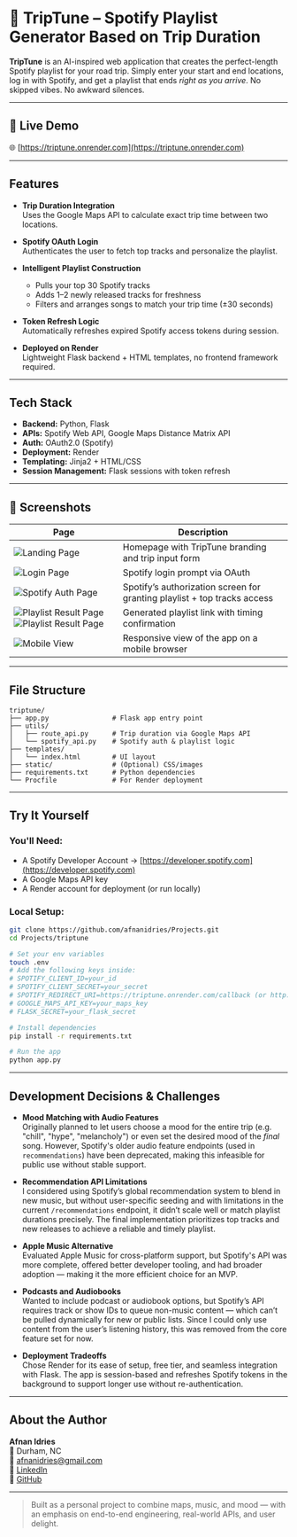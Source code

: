 # 🎵 TripTune – Spotify Playlist Generator Based on Trip Duration

**TripTune** is an AI-inspired web application that creates the perfect-length Spotify playlist for your road trip. Simply enter your start and end locations, log in with Spotify, and get a playlist that ends *right as you arrive*. No skipped vibes. No awkward silences.

---

## 🚀 Live Demo  
🌐 [https://triptune.onrender.com](https://triptune.onrender.com)

---

## Features

- **Trip Duration Integration**  
  Uses the Google Maps API to calculate exact trip time between two locations.

- **Spotify OAuth Login**  
  Authenticates the user to fetch top tracks and personalize the playlist.

- **Intelligent Playlist Construction**  
  - Pulls your top 30 Spotify tracks  
  - Adds 1–2 newly released tracks for freshness  
  - Filters and arranges songs to match your trip time (±30 seconds)

- **Token Refresh Logic**  
  Automatically refreshes expired Spotify access tokens during session.

- **Deployed on Render**  
  Lightweight Flask backend + HTML templates, no frontend framework required.

---

## Tech Stack

- **Backend:** Python, Flask  
- **APIs:** Spotify Web API, Google Maps Distance Matrix API  
- **Auth:** OAuth2.0 (Spotify)  
- **Deployment:** Render  
- **Templating:** Jinja2 + HTML/CSS  
- **Session Management:** Flask sessions with token refresh

---

## 📸 Screenshots

| Page                              | Description                                                             |
|-----------------------------------|-------------------------------------------------------------------------|
| ![Landing Page](../CoffeeMaker/images/TripTuneFillForm.png)    | Homepage with TripTune branding and trip input form                    |
| ![Login Page](../CoffeeMaker/images/TripTuneHomepage.png)         | Spotify login prompt via OAuth                                         |
| ![Spotify Auth Page](../CoffeeMaker/images/TripTuneSpotAuthPage.png)| Spotify’s authorization screen for granting playlist + top tracks access |
| ![Playlist Result Page](../CoffeeMaker/images/TripTuneGenPlaylist.png) ![Playlist Result Page](../CoffeeMaker/images/TripTunePlaylistLink.png) | Generated playlist link with timing confirmation                      |
| ![Mobile View](screenshots/mobile-view.png)       | Responsive view of the app on a mobile browser                         |

---

## File Structure

```
triptune/
├── app.py                # Flask app entry point
├── utils/
│   ├── route_api.py      # Trip duration via Google Maps API
│   └── spotify_api.py    # Spotify auth & playlist logic
├── templates/
│   └── index.html        # UI layout
├── static/               # (Optional) CSS/images
├── requirements.txt      # Python dependencies
└── Procfile              # For Render deployment
```

---

## Try It Yourself

### You'll Need:
- A Spotify Developer Account → [https://developer.spotify.com](https://developer.spotify.com)
- A Google Maps API key
- A Render account for deployment (or run locally)

### Local Setup:
```bash
git clone https://github.com/afnanidries/Projects.git
cd Projects/triptune

# Set your env variables
touch .env
# Add the following keys inside:
# SPOTIFY_CLIENT_ID=your_id
# SPOTIFY_CLIENT_SECRET=your_secret
# SPOTIFY_REDIRECT_URI=https://triptune.onrender.com/callback (or http://localhost:5000/callback)
# GOOGLE_MAPS_API_KEY=your_maps_key
# FLASK_SECRET=your_flask_secret

# Install dependencies
pip install -r requirements.txt

# Run the app
python app.py
```

---

## Development Decisions & Challenges

- **Mood Matching with Audio Features**  
  Originally planned to let users choose a mood for the entire trip (e.g. "chill", "hype", "melancholy") or even set the desired mood of the *final* song. However, Spotify's older audio feature endpoints (used in `recommendations`) have been deprecated, making this infeasible for public use without stable support.

- **Recommendation API Limitations**  
  I considered using Spotify’s global recommendation system to blend in new music, but without user-specific seeding and with limitations in the current `/recommendations` endpoint, it didn’t scale well or match playlist durations precisely. The final implementation prioritizes top tracks and new releases to achieve a reliable and timely playlist.

- **Apple Music Alternative**  
  Evaluated Apple Music for cross-platform support, but Spotify's API was more complete, offered better developer tooling, and had broader adoption — making it the more efficient choice for an MVP.

- **Podcasts and Audiobooks**  
  Wanted to include podcast or audiobook options, but Spotify’s API requires track or show IDs to queue non-music content — which can’t be pulled dynamically for new or public lists. Since I could only use content from the user’s listening history, this was removed from the core feature set for now.

- **Deployment Tradeoffs**  
  Chose Render for its ease of setup, free tier, and seamless integration with Flask. The app is session-based and refreshes Spotify tokens in the background to support longer use without re-authentication.

---

## About the Author

**Afnan Idries**  
📍 Durham, NC  
📧 afnanidries@gmail.com  
🔗 [LinkedIn](https://linkedin.com/in/afnanidries)  
🔗 [GitHub](https://github.com/afnanidries)

---

> Built as a personal project to combine maps, music, and mood — with an emphasis on end-to-end engineering, real-world APIs, and user delight.
